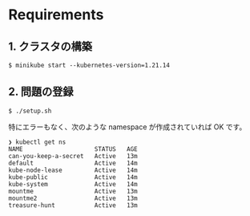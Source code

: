 # Requirements

## 1. クラスタの構築

```shell
$ minikube start --kubernetes-version=1.21.14
```

## 2. 問題の登録

```shell
$ ./setup.sh
```

特にエラーもなく、次のような namespace が作成されていれば OK です。

```shell
❯ kubectl get ns
NAME                    STATUS   AGE
can-you-keep-a-secret   Active   13m
default                 Active   14m
kube-node-lease         Active   14m
kube-public             Active   14m
kube-system             Active   14m
mountme                 Active   13m
mountme2                Active   13m
treasure-hunt           Active   13m
```

